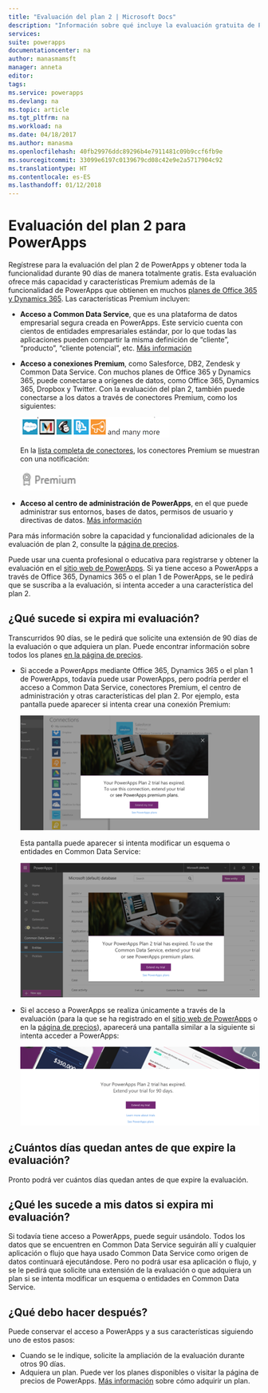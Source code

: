 ```yaml
---
title: "Evaluación del plan 2 | Microsoft Docs"
description: "Información sobre qué incluye la evaluación gratuita de PowerApps, cómo registrarse y qué ocurre cuando expira"
services: 
suite: powerapps
documentationcenter: na
author: manasmamsft
manager: anneta
editor: 
tags: 
ms.service: powerapps
ms.devlang: na
ms.topic: article
ms.tgt_pltfrm: na
ms.workload: na
ms.date: 04/18/2017
ms.author: manasma
ms.openlocfilehash: 40fb29976ddc89296b4e7911481c09b9ccf6fb9e
ms.sourcegitcommit: 33099e6197c0139679cd08c42e9e2a5717904c92
ms.translationtype: HT
ms.contentlocale: es-ES
ms.lasthandoff: 01/12/2018
---
```

# <a name="plan-2-trial-for-powerapps"></a>Evaluación del plan 2 para PowerApps
Regístrese para la evaluación del plan 2 de PowerApps y obtener toda la funcionalidad durante 90 días de manera totalmente gratis. Esta evaluación ofrece más capacidad y características Premium además de la funcionalidad de PowerApps que obtienen en muchos [planes de Office 365 y Dynamics 365](pricing-billing-skus.md). Las características Premium incluyen:

* **Acceso a Common Data Service**, que es una plataforma de datos empresarial segura creada en PowerApps. Este servicio cuenta con cientos de entidades empresariales estándar, por lo que todas las aplicaciones pueden compartir la misma definición de “cliente”, “producto”, “cliente potencial”, etc. [Más información](data-platform-intro.md)
* **Acceso a conexiones Premium**, como Salesforce, DB2, Zendesk y Common Data Service. Con muchos planes de Office 365 y Dynamics 365, puede conectarse a orígenes de datos, como Office 365, Dynamics 365, Dropbox y Twitter. Con la evaluación del plan 2, también puede conectarse a los datos a través de conectores Premium, como los siguientes:
  
    ![](./media/trial-plan/premium-connectors.png)
  
    En la [lista completa de conectores](connections-list.md), los conectores Premium se muestran con una notificación:
  
    ![](./media/trial-plan/premium-badge.png)
* **Acceso al centro de administración de PowerApps**, en el que puede administrar sus entornos, bases de datos, permisos de usuario y directivas de datos.  [Más información](introduction-to-the-admin-center.md)

Para más información sobre la capacidad y funcionalidad adicionales de la evaluación de plan 2, consulte la [página de precios](https://powerapps.microsoft.com/pricing/).

Puede usar una cuenta profesional o educativa para registrarse y obtener la evaluación en el [sitio web de PowerApps](https://powerapps.microsoft.com/). Si ya tiene acceso a PowerApps a través de Office 365, Dynamics 365 o el plan 1 de PowerApps, se le pedirá que se suscriba a la evaluación, si intenta acceder a una característica del plan 2.

## <a name="what-happens-when-my-trial-expires"></a>¿Qué sucede si expira mi evaluación?
Transcurridos 90 días, se le pedirá que solicite una extensión de 90 días de la evaluación o que adquiera un plan. Puede encontrar información sobre todos los planes [en la página de precios](https://powerapps.microsoft.com/pricing/).

* Si accede a PowerApps mediante Office 365, Dynamics 365 o el plan 1 de PowerApps, todavía puede usar PowerApps, pero podría perder el acceso a Common Data Service, conectores Premium, el centro de administración y otras características del plan 2. Por ejemplo, esta pantalla puede aparecer si intenta crear una conexión Premium:
  
    ![](./media/trial-plan/premium-trial-expired.png)
  
    Esta pantalla puede aparecer si intenta modificar un esquema o entidades en Common Data Service:
  
    ![](./media/trial-plan/cds.png)
* Si el acceso a PowerApps se realiza únicamente a través de la evaluación (para la que se ha registrado en el [sitio web de PowerApps](http://powerapps.microsoft.com/) o en la [página de precios](http://powerapps.microsoft.com/pricing)), aparecerá una pantalla similar a la siguiente si intenta acceder a PowerApps:
  
    ![](./media/trial-plan/extend-screen.png)

## <a name="how-many-days-are-left-before-my-trial-expires"></a>¿Cuántos días quedan antes de que expire la evaluación?
Pronto podrá ver cuántos días quedan antes de que expire la evaluación.

## <a name="what-happens-to-my-data-when-my-trial-expires"></a>¿Qué les sucede a mis datos si expira mi evaluación?
Si todavía tiene acceso a PowerApps, puede seguir usándolo. Todos los datos que se encuentren en Common Data Service seguirán allí y cualquier aplicación o flujo que haya usado Common Data Service como origen de datos continuará ejecutándose. Pero no podrá usar esa aplicación o flujo, y se le pedirá que solicite una extensión de la evaluación o que adquiera un plan si se intenta modificar un esquema o entidades en Common Data Service.

## <a name="what-should-i-do-next"></a>¿Qué debo hacer después?
Puede conservar el acceso a PowerApps y a sus características siguiendo uno de estos pasos:

* Cuando se le indique, solicite la ampliación de la evaluación durante otros 90 días.
* Adquiera un plan. Puede ver los planes disponibles o visitar la página de precios de PowerApps. [Más información](signup-for-powerapps-admin.md) sobre cómo adquirir un plan.

